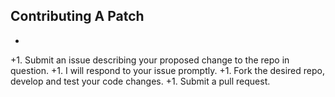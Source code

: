 ## Contributing A Patch
 +
 +1. Submit an issue describing your proposed change to the repo in question.
 +1. I will respond to your issue promptly.
 +1. Fork the desired repo, develop and test your code changes.
 +1. Submit a pull request.
